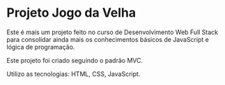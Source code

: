 # Projeto Jogo da Velha

Este é mais um projeto feito no curso de Desenvolvimento Web Full Stack para consolidar ainda mais os conhecimentos básicos de JavaScript e lógica de programação.

Este projeto foi criado seguindo o padrão MVC.

Utilizo as tecnologias: HTML, CSS, JavaScript.